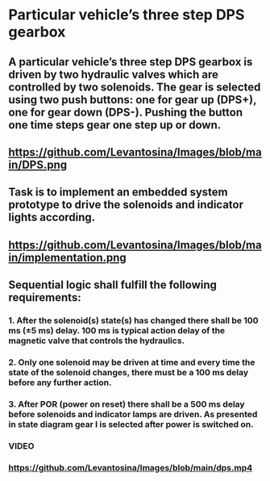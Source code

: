 # Particular vehicle’s three step DPS gearbox

## A particular vehicle’s three step DPS gearbox is driven by two hydraulic valves which are controlled by two solenoids. The gear is selected using two push buttons: one for gear up (DPS+), one for gear down (DPS-). Pushing the button one time steps gear one step up or down.
## https://github.com/Levantosina/Images/blob/main/DPS.png

## Task is to implement an embedded system prototype to drive the solenoids and indicator lights according.

## https://github.com/Levantosina/Images/blob/main/implementation.png

## Sequential logic shall fulfill the following requirements:
### 1. After the solenoid(s) state(s) has changed there shall be 100 ms (±5 ms) delay. 100 ms is typical action delay of the magnetic valve that controls the hydraulics.
### 2. Only one solenoid may be driven at time and every time the state of the solenoid changes, there must be a 100 ms delay before any further action.
### 3. After POR (power on reset) there shall be a 500 ms delay before solenoids and indicator lamps are driven. As presented in state diagram gear I is selected after power is switched on.

### VIDEO 
### https://github.com/Levantosina/Images/blob/main/dps.mp4